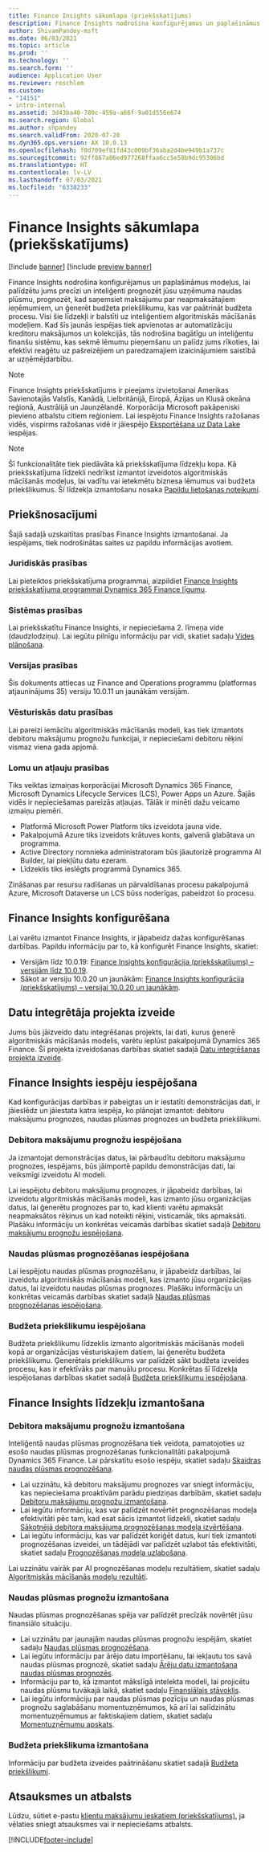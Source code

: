 ```yaml
---
title: Finance Insights sākumlapa (priekšskatījums)
description: Finance Insights nodrošina konfigurējamus un paplašināmus modeļus, lai palīdzētu jums precīzi un inteliģenti prognozēt jūsu uzņēmuma naudas plūsmu, prognozēt, kad saņemsiet maksājumu par neapmaksātajiem ieņēmumiem, un ģenerēt budžeta priekšlikumu, kas var paātrināt budžeta procesu. Visi šie līdzekļi ir balstīti uz inteliģentiem algoritmiskās mācīšanās modeļiem.
author: ShivamPandey-msft
ms.date: 06/03/2021
ms.topic: article
ms.prod: ''
ms.technology: ''
ms.search.form: ''
audience: Application User
ms.reviewer: roschlom
ms.custom:
- "14151"
- intro-internal
ms.assetid: 3d43ba40-780c-459a-a66f-9a01d556e674
ms.search.region: Global
ms.author: shpandey
ms.search.validFrom: 2020-07-20
ms.dyn365.ops.version: AX 10.0.13
ms.openlocfilehash: f0d709ef81fd43c009bf36aba2d4be949b1a737c
ms.sourcegitcommit: 92ff867a06ed977268ffaa6cc5e58b9dc95306bd
ms.translationtype: HT
ms.contentlocale: lv-LV
ms.lasthandoff: 07/03/2021
ms.locfileid: "6338233"
---
```

# <a name="finance-insights-home-page-preview"></a>Finance Insights sākumlapa (priekšskatījums)

[!include [banner](../includes/banner.md)]
[!include [preview banner](../includes/preview-banner.md)]

Finance Insights nodrošina konfigurējamus un paplašināmus modeļus, lai palīdzētu jums precīzi un inteliģenti prognozēt jūsu uzņēmuma naudas plūsmu, prognozēt, kad saņemsiet maksājumu par neapmaksātajiem ieņēmumiem, un ģenerēt budžeta priekšlikumu, kas var paātrināt budžeta procesu. Visi šie līdzekļi ir balstīti uz inteliģentiem algoritmiskās mācīšanās modeļiem. Kad šīs jaunās iespējas tiek apvienotas ar automatizāciju kreditoru maksājumos un kolekcijās, tās nodrošina bagātīgu un inteliģentu finanšu sistēmu, kas sekmē lēmumu pieņemšanu un palīdz jums rīkoties, lai efektīvi reaģētu uz pašreizējiem un paredzamajiem izaicinājumiem saistībā ar uzņēmējdarbību.

> [!NOTE]
> Finance Insights priekšskatījums ir pieejams izvietošanai Amerikas Savienotajās Valstīs, Kanādā, Lielbritānijā, Eiropā, Āzijas un Klusā okeāna reģionā, Austrālijā un Jaunzēlandē. Korporācija Microsoft pakāpeniski pievieno atbalstu citiem reģioniem. Lai iespējotu Finance Insights ražošanas vidēs, vispirms ražošanas vidē ir jāiespējo [Eksportēšana uz Data Lake](../../fin-ops-core/dev-itpro/data-entities/configure-export-data-lake.md) iespējas.

> [!NOTE]
> Šī funkcionalitāte tiek piedāvāta kā priekšskatījuma līdzekļu kopa. Kā priekšskatījuma līdzekli nedrīkst izmantot izveidotos algoritmiskās mācīšanās modeļus, lai vadītu vai ietekmētu biznesa lēmumus vai budžeta priekšlikumus. Šī līdzekļa izmantošanu nosaka [Papildu lietošanas noteikumi](https://go.microsoft.com/fwlink/?linkid=2105274).

## <a name="prerequisites"></a>Priekšnosacījumi

Šajā sadaļā uzskaitītas prasības Finance Insights izmantošanai. Ja iespējams, tiek nodrošinātas saites uz papildu informācijas avotiem.

### <a name="legal-requirements"></a>Juridiskās prasības

Lai pieteiktos priekšskatījuma programmai, aizpildiet [Finance Insights priekšskatījuma programmai Dynamics 365 Finance līgumu](https://forms.office.com/FormsPro/Pages/ResponsePage.aspx?id=v4j5cvGGr0GRqy180BHbR56j8lZs0FdAvwT75_WNFyxUM1c0Uzc1RFpaU1RVTEwxVTNWUERPRThUSy4u).

### <a name="system-requirements"></a>Sistēmas prasības

Lai priekšskatītu Finance Insights, ir nepieciešama 2. līmeņa vide (daudzlodziņu). Lai iegūtu pilnīgu informāciju par vidi, skatiet sadaļu [Vides plānošana](../../fin-ops-core/fin-ops/imp-lifecycle/environment-planning.md).

### <a name="version-requirements"></a>Versijas prasības

Šis dokuments attiecas uz Finance and Operations programmu (platformas atjauninājums 35) versiju 10.0.11 un jaunākām versijām.

### <a name="historical-data-requirements"></a>Vēsturiskās datu prasības

Lai pareizi iemācītu algoritmiskās mācīšanās modeli, kas tiek izmantots debitoru maksājumu prognožu funkcijai, ir nepieciešami debitoru rēķini vismaz viena gada apjomā.

### <a name="role-and-permission-requirements"></a>Lomu un atļauju prasības

Tiks veiktas izmaiņas korporācijai Microsoft Dynamics 365 Finance, Microsoft Dynamics Lifecycle Services (LCS), Power Apps un Azure. Šajās vidēs ir nepieciešamas pareizās atļaujas. Tālāk ir minēti dažu veicamo izmaiņu piemēri.

- Platformā Microsoft Power Platform tiks izveidota jauna vide.
- Pakalpojumā Azure tiks izveidots krātuves konts, galvenā glabātava un programma.
- Active Directory nomnieka administratoram būs jāautorizē programma AI Builder, lai piekļūtu datu ezeram.
- Līdzeklis tiks ieslēgts programmā Dynamics 365.

Zināšanas par resursu radīšanas un pārvaldīšanas procesu pakalpojumā Azure, Microsoft Dataverse un LCS būss noderīgas, pabeidzot šo procesu.

## <a name="configure-finance-insights"></a>Finance Insights konfigurēšana

Lai varētu izmantot Finance Insights, ir jāpabeidz dažas konfigurēšanas darbības. Papildu informāciju par to, kā konfigurēt Finance Insights, skatiet:
  - Versijām līdz 10.0.19: [Finance Insights konfigurācija (priekšskatījums) – versijām līdz 10.0.19](configure-for-fin-insites.md).
  - Sākot ar versiju 10.0.20 un jaunākām: [Finance Insights konfigurācija (priekšskatījums) – versijai 10.0.20 un jaunākām](configure-for-fin-insites-PubPrvw.md).

## <a name="create-a-data-integrator-project"></a>Datu integrētāja projekta izveide

Jums būs jāizveido datu integrēšanas projekts, lai dati, kurus ģenerē algoritmiskās mācīšanās modelis, varētu ieplūst pakalpojumā Dynamics 365 Finance. Šī projekta izveidošanas darbības skatiet sadaļā [Datu integrēšanas projekta izveide](create-data-integrate-project.md).

## <a name="enable-finance-insights-capabilities"></a>Finance Insights iespēju iespējošana

Kad konfigurācijas darbības ir pabeigtas un ir iestatīti demonstrācijas dati, ir jāieslēdz un jāiestata katra iespēja, ko plānojat izmantot: debitoru maksājumu prognozes, naudas plūsmas prognozes un budžeta priekšlikumi.

### <a name="enable-customer-payment-predictions"></a>Debitora maksājumu prognožu iespējošana
Ja izmantojat demonstrācijas datus, lai pārbaudītu debitoru maksājumu prognozes, iespējams, būs jāimportē papildu demonstrācijas dati, lai veiksmīgi izveidotu AI modeli. 

Lai iespējotu debitoru maksājumu prognozes, ir jāpabeidz darbības, lai izveidotu algoritmiskās mācīšanās modeli, kas izmanto jūsu organizācijas datus, lai ģenerētu prognozes par to, kad klienti varētu apmaksāt neapmaksātos rēķinus un kad noteikti rēķini, visticamāk, tiks apmaksāti. Plašāku informāciju un konkrētas veicamās darbības skatiet sadaļā [Debitoru maksājumu prognožu iespējošana](enable-cust-paymnt-prediction.md). 

### <a name="enable-cash-flow-forecasting"></a>Naudas plūsmas prognozēšanas iespējošana
Lai iespējotu naudas plūsmas prognozēšanu, ir jāpabeidz darbības, lai izveidotu algoritmiskās mācīšanās modeli, kas izmanto jūsu organizācijas datus, lai izveidotu naudas plūsmas prognozes. Plašāku informāciju un konkrētas veicamās darbības skatiet sadaļā [Naudas plūsmas prognozēšanas iespējošana](enable-cash-flow-forecasting.md).

### <a name="enable-budget-proposals"></a>Budžeta priekšlikumu iespējošana

Budžeta priekšlikumu līdzeklis izmanto algoritmiskās mācīšanās modeli kopā ar organizācijas vēsturiskajiem datiem, lai ģenerētu budžeta priekšlikumu. Ģenerētais priekšlikums var palīdzēt sākt budžeta izveides procesu, kas ir efektīvāks par manuālu procesu. Konkrētas šī līdzekļa iespējošanas darbības skatiet sadaļā  [Budžeta priekšlikumu iespējošana](enable-budget-proposal.md). 

## <a name="using-finance-insights-features"></a>Finance Insights līdzekļu izmantošana

### <a name="using-customer-payment-predictions"></a>Debitora maksājumu prognožu izmantošana

Inteliģentā naudas plūsmas prognozēšana tiek veidota, pamatojoties uz esošo naudas plūsmas prognozēšanas funkcionalitāti pakalpojumā Dynamics 365 Finance. Lai pārskatītu esošo iespēju, skatiet sadaļu [Skaidras naudas plūsmas prognozēšana](../cash-bank-management/cash-flow-forecasting.md).

- Lai uzzinātu, kā debitoru maksājumu prognozes var sniegt informāciju, kas nepieciešama proaktīvām parādu piedziņas darbībām, skatiet sadaļu [Debitoru maksājumu prognožu izmantošana](use-customer-payment-predictions.md).
- Lai iegūtu informāciju, kas var palīdzēt novērtēt prognozēšanas modeļa efektivitāti pēc tam, kad esat sācis izmantot līdzekli, skatiet sadaļu [Sākotnējā debitora maksājuma prognozēšanas modeļa izvērtēšana](evaluate-payment-prediction.md).
- Lai iegūtu informāciju, kas var palīdzēt koriģēt datus, kuri tiek izmantoti prognozēšanas izveidei, un tādējādi var palīdzēt uzlabot tās efektivitāti, skatiet sadaļu [Prognozēšanas modeļa uzlabošana](improve-model.md).

Lai uzzinātu vairāk par AI prognozēšanas modeļu rezultātiem, skatiet sadaļu [Algoritmiskās mācīšanās modeļu rezultāti](confusion-matrix.md).

### <a name="using-cash-flow-forecasts"></a>Naudas plūsmas prognožu izmantošana

Naudas plūsmas prognozēšanas spēja var palīdzēt precīzāk novērtēt jūsu finansiālo situāciju. 

- Lai uzzinātu par jaunajām naudas plūsmas prognožu iespējām, skatiet sadaļu [Naudas plūsmas prognozēšana](cash-flow-forecast-intro.md).
- Lai iegūtu informāciju par ārējo datu importēšanu, lai iekļautu tos savā naudas plūsmas prognozē, skatiet sadaļu [Ārēju datu izmantošana naudas plūsmas prognozēs](external-data-in-cash-flow.md). 
- Informāciju par to, kā izmantot mākslīgā intelekta modeli, lai projicētu naudas plūsmu tuvākajā laikā, skatiet sadaļu [Finansiālais stāvoklis](cash-position.md).
- Lai iegūtu informāciju par naudas plūsmas pozīciju un naudas plūsmas prognožu saglabāšanu momentuzņēmumos, kā arī lai salīdzinātu momentuzņēmumus ar faktiskajiem datiem, skatiet sadaļu [Momentuzņēmumu apskats](payment-snapshots.md).

### <a name="using-budget-proposal"></a>Budžeta priekšlikuma izmantošana

Informāciju par budžeta izveides paātrināšanu skatiet sadaļā [Budžeta priekšlikumi](budget-proposals.md). 

## <a name="feedback-and-support"></a>Atsauksmes un atbalsts

Lūdzu, sūtiet e-pastu [klientu maksājumu ieskatiem (priekšskatījums)](mailto:fiap@microsoft.com), ja vēlaties sniegt atsauksmes vai ir nepieciešams atbalsts.

[!INCLUDE[footer-include](../../includes/footer-banner.md)]
